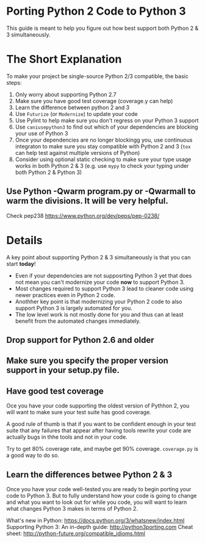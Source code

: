 # Porting Python 2 Code to Python 3

This guide is meant to help you figure out how best support both Python 2 & 3 simultaneously.

# The Short Explanation

To make your project be single-source Python 2/3 compatible, the basic steps:
1. Only worry about supporting Python 2.7
2. Make sure you have good test coverage (coverage.y can help)
3. Learn the difference between python 2 and 3
4. Use `Futurize` (or `Modernize`) to update your code
5. Use Pylint to help make sure you don't regress on your Python 3 support
6. Use `caniusepython3` to find out which of your dependencies are blocking your use of Python 3
7. Once your dependencies are no longer blockingg you, use continuous integraton to make sure you stay compatible with Python 2 and 3 (`tox` can help test against multiple versions of Python)
8. Consider using optional static checking to make sure your type usage works in both Python 2 & 3 (e.g. use `mypy` to check your typing under both Python 2 & Python 3)


## Use Python -Qwarm program.py  or -Qwarmall to warm the divisions. It will be very helpful.
Check pep238
https://www.python.org/dev/peps/pep-0238/


# Details

A key point about supporting Python 2 & 3 simultaneously is that you can start **today**! 
- Even if your dependencies are not supposrting Python 3 yet that does not mean you can't modernize your code **now** to support Python 3.
- Most changes required to support Python 3 lead to cleaner code using newer practices even in Python 2 code.
- Anothher key point is that modernizing your Python 2 code to also support Python 3 is largely automated for you.
- The low level work is not mostly done for you and thus can at least benefit from the automated changes immediately.

## Drop support for Python 2.6 and older


## Make sure you specify the proper version support in your setup.py file.

## Have good test coverage

Oce you have your code supporting the oldest version of Pythhon 2, you will want to make sure your test suite has good coverage. 

A good rule of thumb is that if you want to be confident enough in your test suite that any failures that appear after having tools rewrite your code are actually bugs in thhe tools and not in your code.

Try to get 80% coverage rate, and maybe get 90% coverage. `coverage.py` is a good way to do so.

## Learn the differences betwee Python 2 & 3

Once you have your code well-tested you are ready to begin porting your code to Python 3. But to fully understand how your code is going to change and what you want to look out for while you code, you will want to learn what changes Python 3 makes in terms of Python 2.

What's new in Python: https://docs.python.org/3/whatsnew/index.html
Supporting Python 3: An in-depth guide: http://python3porting.com
Cheat sheet: http://python-future.org/compatible_idioms.html
